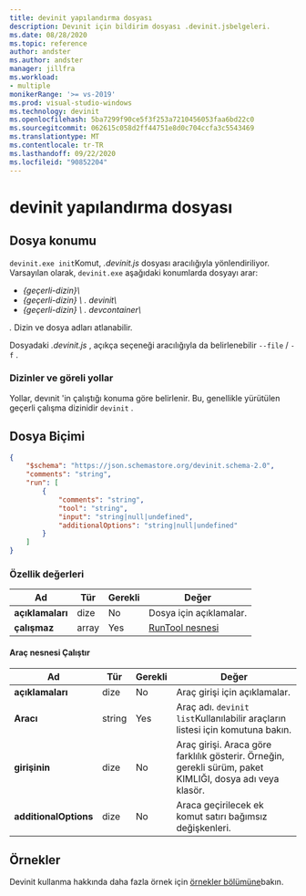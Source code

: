 ```yaml
---
title: devinit yapılandırma dosyası
description: Devınit için bildirim dosyası .devinit.jsbelgeleri.
ms.date: 08/28/2020
ms.topic: reference
author: andster
ms.author: andster
manager: jillfra
ms.workload:
- multiple
monikerRange: '>= vs-2019'
ms.prod: visual-studio-windows
ms.technology: devinit
ms.openlocfilehash: 5ba7299f90ce5f3f253a7210456053faa6bd22c0
ms.sourcegitcommit: 062615c058d2ff44751e8d0c704ccfa3c5543469
ms.translationtype: MT
ms.contentlocale: tr-TR
ms.lasthandoff: 09/22/2020
ms.locfileid: "90852204"
---
```

# <a name="devinit-configuration-file"></a>devinit yapılandırma dosyası

## <a name="file-location"></a>Dosya konumu

`devinit.exe init`Komut, _.devinit.js_ dosyası aracılığıyla yönlendiriliyor. Varsayılan olarak, `devinit.exe` aşağıdaki konumlarda dosyayı arar:

- _{geçerli-dizin}\\_
- _{geçerli-dizin} \\ . devinit\\_
- _{geçerli-dizin} \\ . devcontainer\\_

_._ Dizin ve dosya adları atlanabilir.

Dosyadaki _.devinit.js_ , açıkça seçeneği aracılığıyla da belirlenebilir `--file` / `-f` .

### <a name="directories-and-relative-paths"></a>Dizinler ve göreli yollar

Yollar, devınit 'in çalıştığı konuma göre belirlenir. Bu, genellikle yürütülen geçerli çalışma dizinidir `devinit` .

## <a name="file-format"></a>Dosya Biçimi

```json
{
    "$schema": "https://json.schemastore.org/devinit.schema-2.0",
    "comments": "string",
    "run": [
        {
            "comments": "string",
            "tool": "string",
            "input": "string|null|undefined",
            "additionalOptions": "string|null|undefined"
        }
    ]
}
```

### <a name="property-values"></a>Özellik değerleri

| Ad         | Tür   | Gerekli | Değer                              |
|--------------|--------|----------|------------------------------------|
| **açıklamaları** | dize | No       | Dosya için açıklamalar.             |
| **çalışmaz**      | array  | Yes      | [RunTool nesnesi](#run-tool-object) |

#### <a name="run-tool-object"></a>Araç nesnesi Çalıştır

| Ad                  | Tür   | Gerekli | Değer                                                                                                      |
|-----------------------|--------|----------|------------------------------------------------------------------------------------------------------------|
| **açıklamaları**          | dize | No       | Araç girişi için açıklamalar.                                                                               |
| **Aracı**              | string | Yes      | Araç adı. `devinit list`Kullanılabilir araçların listesi için komutuna bakın.                            |
| **girişinin**             | dize | No       | Araç girişi. Araca göre farklılık gösterir. Örneğin, gerekli sürüm, paket KIMLIĞI, dosya adı veya klasör.|
| **additionalOptions** | dize | No       | Araca geçirilecek ek komut satırı bağımsız değişkenleri.                                                |

## <a name="examples"></a>Örnekler

Devinit kullanma hakkında daha fazla örnek için [örnekler bölümüne](sample-readme.md)bakın.
